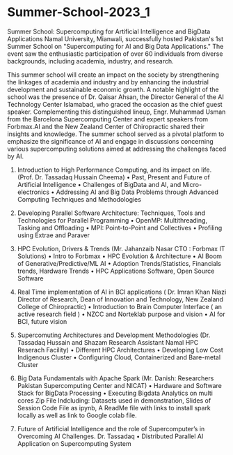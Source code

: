 # Summer-School-2023_1

Summer School: Supercomputing for Artificial Intelligence and BigData Applications
Namal University, Mianwali, successfully hosted Pakistan's 1st Summer School on "Supercomputing for AI and Big Data Applications." The event saw the enthusiastic participation of over 60 individuals from diverse backgrounds, including academia, industry, and research.

This summer school will create an impact on the society by strengthening the linkages of academia and industry and by enhancing the industrial development and sustainable economic growth.
A notable highlight of the school was the presence of Dr. Qaisar Ahsan, the Director General of the AI Technology Center Islamabad, who graced the occasion as the chief guest speaker. 
Complementing this distinguished lineup, Engr. Muhammad Usman from the Barcelona Supercomputing Center and expert speakers from Forbmax.AI and the New Zealand Center of Chiropractic shared their insights and knowledge.
The summer school served as a pivotal platform to emphasize the significance of AI and engage in discussions concerning various supercomputing solutions aimed at addressing the challenges faced by AI.

 1.   Introduction to High Performance Computing, and its impact on life. (Prof. Dr. Tassadaq Hussain Cheema) 
    • Past, Present and Future of Artificial Intelligence
    • Challenges of  BigData and AI, and Micro-electronics
    • Addressing AI and Big Data Problems through Advanced Computing Techniques and Methodologies

 2.   Developing Parallel Software Architecture: Techniques, Tools and Technologies for Parallel Programming
    • OpenMP: Multithreading, Tasking and Offloading
    • MPI: Point-to-Point and Collectives
    • Profiling using Extrae and Paraver

3.    HPC Evolution, Drivers & Trends (Mr. Jahanzaib Nasar CTO : Forbmax IT Solutions)
    • Intro to Forbmax
    • HPC Evolution & Architecture
    • AI Boom of Generative/Predictive/ML AI 
    • Adoption Trends/Statistics, Financials trends, Hardware Trends
    • HPC Applications Software, Open Source Software 

4.   Real Time implementation of AI in BCI applications ( Dr. Imran Khan Niazi Director of Research, Dean of Innovation and Technology, New  Zealand College of Chiropractic)
    • Introduction to Brain Computer Interface ( an active research field )
    • NZCC and Norteklab purpose and vision
    • AI for BCI, future vision

5.   Supercomuting Architectures and Development Methodologies (Dr. Tassadaq Hussain and Shazam Research Assistant Namal HPC Reserach Facility)
    • Different HPC Architectures
    • Developing Low Cost Indigenous Cluster
    • Configuring Cloud, Containerized and Bare-metal Cluster  

6.   Big Data Fundamentals with Apache Spark (Mr. Danish: Researchers Pakistan Supercomputing Center and NICAT)
    • Hardware and Software Stack for BigData Processing
    • Executing Bigdata Analytics on multi cores
    Zip File Indcluding: Datasets used in demonstration, Slides of Session Code File as ipynb, A ReadMe file with links to install spark locally as well as link to Google colab file.

7.   Future of Artificial Intelligence and the role of Supercomputer’s in Overcoming AI Challenges. Dr. Tassadaq
    • Distributed Parallel AI Application on Supercomputing System 
